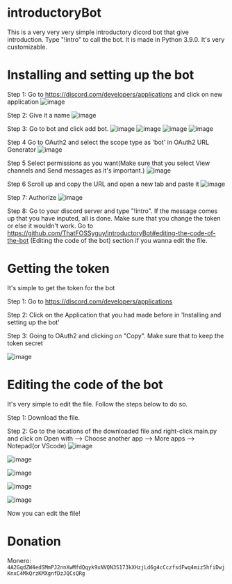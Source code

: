 # introductoryBot
This is a very very very simple introductory dicord bot that give introduction. Type "!intro" to call the bot. It is made in Python 3.9.0. It's very customizable.

# Installing and setting up the bot

Step 1: Go to https://discord.com/developers/applications and click on new application
![image](https://user-images.githubusercontent.com/77693447/118782459-be815f00-b8ab-11eb-915d-eeb544651186.png)


Step 2: Give it a name
![image](https://user-images.githubusercontent.com/77693447/118782671-f9839280-b8ab-11eb-9eb8-96c64ebdb9ce.png)


Step 3: Go to bot and click add bot.
![image](https://user-images.githubusercontent.com/77693447/118795027-cc3ce180-b8b7-11eb-8ea3-a62ef84b16c4.png)
![image](https://user-images.githubusercontent.com/77693447/118795127-e8408300-b8b7-11eb-8f65-b560475585c2.png)
![image](https://user-images.githubusercontent.com/77693447/118795350-1de56c00-b8b8-11eb-9be8-bca0d45e48d0.png)
![image](https://user-images.githubusercontent.com/77693447/118795528-4bcab080-b8b8-11eb-96bd-6c13a1da7199.png)


Step 4 Go to OAuth2 and select the scope type as 'bot' in OAuth2 URL Generator
![image](https://user-images.githubusercontent.com/77693447/118793251-0d33f680-b8b6-11eb-9c97-d5f11d3fb86f.png)


Step 5 Select permissions as you want(Make sure that you select View channels and Send messages as it's important.)
![image](https://user-images.githubusercontent.com/77693447/118793691-787dc880-b8b6-11eb-8680-c4f256255113.png)


Step 6 Scroll up and copy the URL and open a new tab and paste it
![image](https://user-images.githubusercontent.com/77693447/118933896-5b550280-b967-11eb-8fb3-e82aeda2b6ca.png)


Step 7: Authorize
![image](https://user-images.githubusercontent.com/77693447/118796311-1f636400-b8b9-11eb-8562-4b6ebab79201.png)


Step 8: Go to your discord server and type "!intro". If the message comes up that you have inputed, all is done. Make sure that you change the token or else it wouldn't work.  Go to https://github.com/ThatFOSSyguy/introductoryBot#editing-the-code-of-the-bot (Editing the code of the bot) section if you wanna edit the file. 


# Getting the token

It's simple to get the token for the bot

Step 1: Go to https://discord.com/developers/applications

Step 2: Click on the Application that you had made before in 'Installing and setting up the bot'

Step 3: Going to OAuth2 and clicking on "Copy". Make sure that to keep the token secret

![image](https://user-images.githubusercontent.com/77693447/118925485-71a99100-b95c-11eb-9a89-ccd94de956a4.png)

# Editing the code of the bot
It's very simple to edit the file. Follow the steps below to do so.

Step 1: Download the file.

Step 2: Go to the locations of the downloaded file and right-click main.py and click on Open with --> Choose another app --> More apps --> Notepad(or VScode)
![image](https://user-images.githubusercontent.com/77693447/118798863-be895b00-b8bb-11eb-8a71-49ecaf7c10be.png)



![image](https://user-images.githubusercontent.com/77693447/118799001-e11b7400-b8bb-11eb-83d1-e0ddaa499100.png)



![image](https://user-images.githubusercontent.com/77693447/118799155-09a36e00-b8bc-11eb-862a-b43d717825ab.png)



![image](https://user-images.githubusercontent.com/77693447/118799258-2344b580-b8bc-11eb-8a44-78d69fc13b44.png)



![image](https://user-images.githubusercontent.com/77693447/118799330-3788b280-b8bc-11eb-8eff-7854d13c20f5.png)


Now you can edit the file!

# Donation

Monero: `4A2GqdZW4edSMmPJ2nnXwMfdQqyk9xNVQN3S173kXHzjLd6g4cCczfsdFwq4miz5hfiDwjKnxC4MkQrzKMXgnfDzJQCsQRg`
